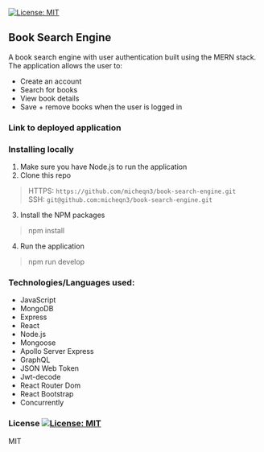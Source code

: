 [![License: MIT](https://img.shields.io/badge/License-MIT-yellow.svg)](https://opensource.org/licenses/MIT)
## Book Search Engine
  
 A book search engine with user authentication built using the MERN stack. The application allows the user to:
 
  - Create an account 
  - Search for books 
  - View book details
  - Save + remove books when the user is logged in 

### Link to deployed application

### Installing locally

1. Make sure you have Node.js to run the application
2. Clone this repo
> HTTPS: `https://github.com/micheqn3/book-search-engine.git` <br>
> SSH: `git@github.com:micheqn3/book-search-engine.git`
3. Install the NPM packages
> npm install
4. Run the application
> npm run develop

### Technologies/Languages used: 

  - JavaScript
  - MongoDB
  - Express
  - React 
  - Node.js
  - Mongoose
  - Apollo Server Express
  - GraphQL 
  - JSON Web Token
  - Jwt-decode
  - React Router Dom
  - React Bootstrap
  - Concurrently

### License [![License: MIT](https://img.shields.io/badge/License-MIT-yellow.svg)](https://opensource.org/licenses/MIT)

MIT 
